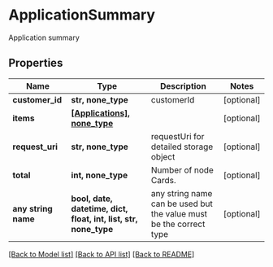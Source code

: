 # ApplicationSummary

Application summary

## Properties
Name | Type | Description | Notes
------------ | ------------- | ------------- | -------------
**customer_id** | **str, none_type** | customerId | [optional] 
**items** | [**[Applications], none_type**](Applications.md) |  | [optional] 
**request_uri** | **str, none_type** | requestUri for detailed storage object | [optional] 
**total** | **int, none_type** | Number of node Cards. | [optional] 
**any string name** | **bool, date, datetime, dict, float, int, list, str, none_type** | any string name can be used but the value must be the correct type | [optional]

[[Back to Model list]](../README.md#documentation-for-models) [[Back to API list]](../README.md#documentation-for-api-endpoints) [[Back to README]](../README.md)


